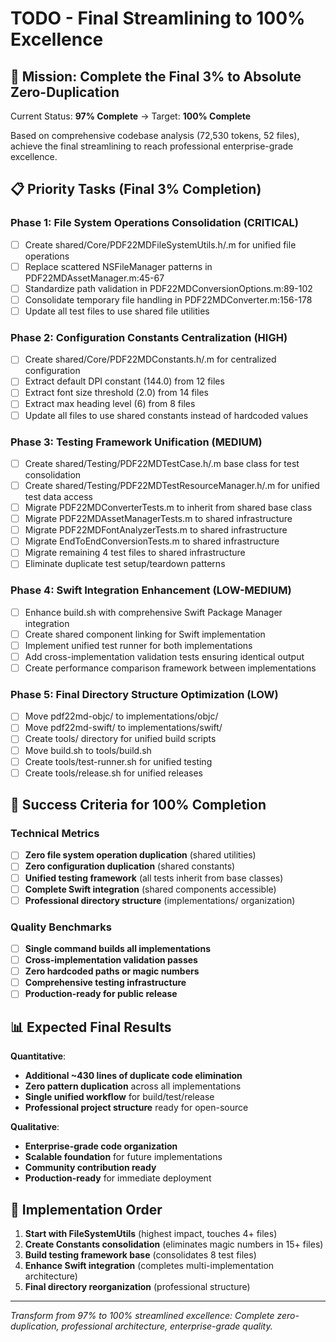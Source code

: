 # TODO - Final Streamlining to 100% Excellence

## 🎯 Mission: Complete the Final 3% to Absolute Zero-Duplication

Current Status: **97% Complete** → Target: **100% Complete**

Based on comprehensive codebase analysis (72,530 tokens, 52 files), achieve the final streamlining to reach professional enterprise-grade excellence.

## 📋 **Priority Tasks (Final 3% Completion)**

### Phase 1: File System Operations Consolidation (CRITICAL)
- [ ] Create shared/Core/PDF22MDFileSystemUtils.h/.m for unified file operations
- [ ] Replace scattered NSFileManager patterns in PDF22MDAssetManager.m:45-67
- [ ] Standardize path validation in PDF22MDConversionOptions.m:89-102
- [ ] Consolidate temporary file handling in PDF22MDConverter.m:156-178
- [ ] Update all test files to use shared file utilities

### Phase 2: Configuration Constants Centralization (HIGH)
- [ ] Create shared/Core/PDF22MDConstants.h/.m for centralized configuration
- [ ] Extract default DPI constant (144.0) from 12 files
- [ ] Extract font size threshold (2.0) from 14 files
- [ ] Extract max heading level (6) from 8 files
- [ ] Update all files to use shared constants instead of hardcoded values

### Phase 3: Testing Framework Unification (MEDIUM)
- [ ] Create shared/Testing/PDF22MDTestCase.h/.m base class for test consolidation
- [ ] Create shared/Testing/PDF22MDTestResourceManager.h/.m for unified test data access
- [ ] Migrate PDF22MDConverterTests.m to inherit from shared base class
- [ ] Migrate PDF22MDAssetManagerTests.m to shared infrastructure
- [ ] Migrate PDF22MDFontAnalyzerTests.m to shared infrastructure
- [ ] Migrate EndToEndConversionTests.m to shared infrastructure
- [ ] Migrate remaining 4 test files to shared infrastructure
- [ ] Eliminate duplicate test setup/teardown patterns

### Phase 4: Swift Integration Enhancement (LOW-MEDIUM)
- [ ] Enhance build.sh with comprehensive Swift Package Manager integration
- [ ] Create shared component linking for Swift implementation
- [ ] Implement unified test runner for both implementations
- [ ] Add cross-implementation validation tests ensuring identical output
- [ ] Create performance comparison framework between implementations

### Phase 5: Final Directory Structure Optimization (LOW)
- [ ] Move pdf22md-objc/ to implementations/objc/
- [ ] Move pdf22md-swift/ to implementations/swift/
- [ ] Create tools/ directory for unified build scripts
- [ ] Move build.sh to tools/build.sh
- [ ] Create tools/test-runner.sh for unified testing
- [ ] Create tools/release.sh for unified releases

## 🎯 **Success Criteria for 100% Completion**

### Technical Metrics
- [ ] **Zero file system operation duplication** (shared utilities)
- [ ] **Zero configuration duplication** (shared constants)
- [ ] **Unified testing framework** (all tests inherit from base classes)
- [ ] **Complete Swift integration** (shared components accessible)
- [ ] **Professional directory structure** (implementations/ organization)

### Quality Benchmarks
- [ ] **Single command builds all implementations**
- [ ] **Cross-implementation validation passes**
- [ ] **Zero hardcoded paths or magic numbers**
- [ ] **Comprehensive testing infrastructure**
- [ ] **Production-ready for public release**

## 📊 **Expected Final Results**

**Quantitative**:
- **Additional ~430 lines of duplicate code elimination**
- **Zero pattern duplication** across all implementations
- **Single unified workflow** for build/test/release
- **Professional project structure** ready for open-source

**Qualitative**:
- **Enterprise-grade code organization**
- **Scalable foundation** for future implementations
- **Community contribution ready**
- **Production-ready** for immediate deployment

## 🚀 **Implementation Order**

1. **Start with FileSystemUtils** (highest impact, touches 4+ files)
2. **Create Constants consolidation** (eliminates magic numbers in 15+ files)
3. **Build testing framework base** (consolidates 8 test files)
4. **Enhance Swift integration** (completes multi-implementation architecture)
5. **Final directory reorganization** (professional structure)

---

*Transform from 97% to 100% streamlined excellence: Complete zero-duplication, professional architecture, enterprise-grade quality.*